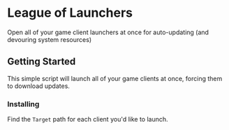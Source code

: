 # League of Launchers

Open all of your game client launchers at once for auto-updating (and devouring system resources)

## Getting Started

This simple script will launch all of your game clients at once, forcing them to download updates.

### Installing

Find the `Target` path for each client you'd like to launch.
